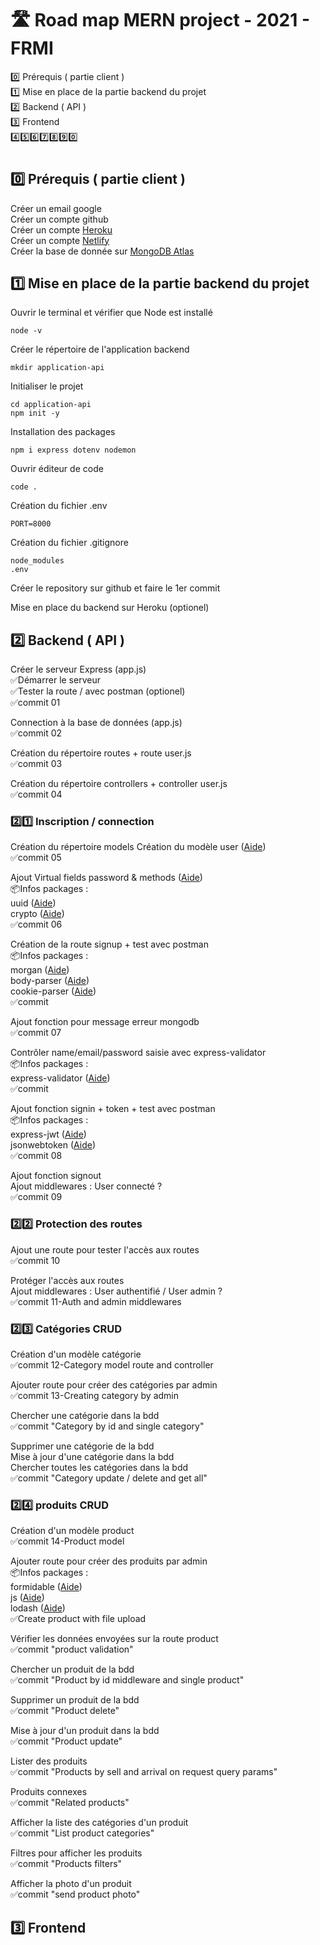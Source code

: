 # 🛣️ Road map MERN project - 2021 - FRMI

0️⃣ Prérequis ( partie client )  
1️⃣ Mise en place de la partie backend du projet  
2️⃣ Backend ( API )  
3️⃣ Frontend  
4️⃣5️⃣6️⃣7️⃣8️⃣9️⃣0️⃣

#

## 0️⃣ Prérequis ( partie client )

Créer un email google  
Créer un compte github  
Créer un compte [Heroku](https://www.heroku.com/)  
Créer un compte [Netlify](https://www.netlify.com/)  
Créer la base de donnée sur [MongoDB Atlas](https://www.mongodb.com/)

## 1️⃣ Mise en place de la partie backend du projet

Ouvrir le terminal et vérifier que Node est installé

`node -v`

Créer le répertoire de l'application backend

`mkdir application-api`

Initialiser le projet

`cd application-api`  
`npm init -y`

Installation des packages

`npm i express dotenv nodemon`

Ouvrir éditeur de code

`code .`

Création du fichier .env

```
PORT=8000
```

Création du fichier .gitignore

```
node_modules
.env
```

Créer le repository sur github et faire le 1er commit

Mise en place du backend sur Heroku (optionel)

## 2️⃣ Backend ( API )

Créer le serveur Express (app.js)  
✅Démarrer le serveur  
✅Tester la route / avec postman (optionel)  
✅commit 01

Connection à la base de données (app.js)  
✅commit 02

Création du répertoire routes + route user.js  
✅commit 03

Création du répertoire controllers + controller user.js  
✅commit 04

### 2️⃣1️⃣ Inscription / connection

Création du répertoire models
Création du modèle user ([Aide](https://mongoosejs.com/docs/api/schema.html#schema_Schema))  
✅commit 05

Ajout Virtual fields password
& methods ([Aide](https://mongoosejs.com/docs/api/schema.html#schema_Schema-virtual))  
📦Infos packages :  
uuid ([Aide](https://www.npmjs.com/package/uuid))  
crypto ([Aide](https://nodejs.org/api/crypto.html))  
✅commit 06

Création de la route signup + test avec postman  
📦Infos packages :  
morgan ([Aide](https://www.npmjs.com/package/morgan))  
body-parser ([Aide](https://www.npmjs.com/package/body-parser))  
cookie-parser ([Aide](https://www.npmjs.com/package/cookie-parser))  
✅commit

Ajout fonction pour message erreur mongodb  
✅commit 07

Contrôler name/email/password saisie avec express-validator  
📦Infos packages :  
express-validator ([Aide](https://www.npmjs.com/package/express-validator))  
✅commit

Ajout fonction signin + token + test avec postman  
📦Infos packages :  
express-jwt ([Aide](https://www.npmjs.com/package/express-jwt))  
jsonwebtoken ([Aide](https://www.npmjs.com/package/jsonwebtoken))  
✅commit 08

Ajout fonction signout  
Ajout middlewares : User connecté ?  
✅commit 09

### 2️⃣2️⃣ Protection des routes

Ajout une route pour tester l'accès aux routes  
✅commit 10

Protéger l'accès aux routes  
Ajout middlewares : User authentifié / User admin ?  
✅commit 11-Auth and admin middlewares

### 2️⃣3️⃣ Catégories CRUD

Création d'un modèle catégorie  
✅commit 12-Category model route and controller

Ajouter route pour créer des catégories par admin  
✅commit 13-Creating category by admin

Chercher une catégorie dans la bdd  
✅commit "Category by id and single category"

Supprimer une catégorie de la bdd  
Mise à jour d'une catégorie dans la bdd  
Chercher toutes les catégories dans la bdd  
✅commit "Category update / delete and get all"

### 2️⃣4️⃣ produits CRUD

Création d'un modèle product  
✅commit 14-Product model

Ajouter route pour créer des produits par admin  
📦Infos packages :  
formidable ([Aide](https://www.npmjs.com/package/formidable))  
js ([Aide](https://www.npmjs.com/package/jsonwebtoken))  
lodash ([Aide](https://www.npmjs.com/package/lodash))  
✅Create product with file upload

Vérifier les données envoyées sur la route product  
✅commit "product validation"

Chercher un produit de la bdd  
✅commit "Product by id middleware and single product"

Supprimer un produit de la bdd  
✅commit "Product delete"

Mise à jour d'un produit dans la bdd  
✅commit "Product update"

Lister des produits  
✅commit "Products by sell and arrival on request query params"

Produits connexes  
✅commit "Related products"

Afficher la liste des catégories d'un produit  
✅commit "List product categories"

Filtres pour afficher les produits  
✅commit "Products filters"

Afficher la photo d'un produit  
✅commit "send product photo"

## 3️⃣ Frontend
